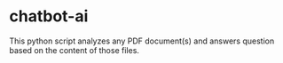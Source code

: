# chatbot-ai
This python script analyzes any PDF document(s) and answers question based on the content of those files.
